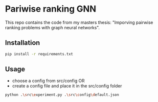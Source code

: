 # Pariwise ranking GNN
This repo contains the code from my masters thesis: "Imporving pairwise ranking problems with graph neural networks".

## Installation
```bash
pip install -r requirements.txt
```

## Usage
- choose a config from src/config OR
- create a config file and place it in the src/config folder
```bash
python .\src\experiment.py .\src\config\default.json
```